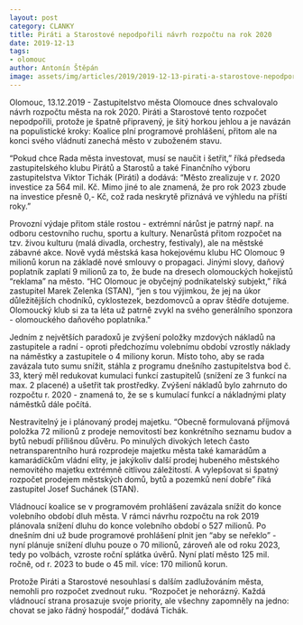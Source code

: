 ```yaml
---
layout: post
category: CLANKY
title: Piráti a Starostové nepodpořili návrh rozpočtu na rok 2020
date: 2019-12-13
tags: 
- olomouc
author: Antonín Štěpán
image: assets/img/articles/2019/2019-12-13-pirati-a-starostove-nepodporili-navrh-rozpoctu-na-rok-2020.jpg  #751x422 pixelu
---
```


Olomouc, 13.12.2019 - Zastupitelstvo města Olomouce dnes schvalovalo návrh rozpočtu města na rok 2020. Piráti a Starostové tento rozpočet nepodpořili, protože je špatně připravený, je šitý horkou jehlou a je navázán na populistické kroky: Koalice plní programové prohlášení, přitom ale na konci svého vládnutí zanechá město v zuboženém stavu.

“Pokud chce Rada města investovat, musí se naučit i šetřit,” říká předseda zastupitelského klubu Pirátů a Starostů a také Finančního výboru zastupitelstva Viktor Tichák (Piráti) a dodává: “Město zrealizuje v r. 2020 investice za 564 mil. Kč. Mimo jiné to ale znamená, že pro rok 2023 zbude na investice přesně 0,- Kč, což rada neskrytě přiznává ve výhledu na příští roky.”

Provozní výdaje přitom stále rostou - extrémní nárůst je patrný např. na odboru cestovního ruchu, sportu a kultury. Nenarůstá přitom rozpočet na tzv. živou kulturu (malá divadla, orchestry, festivaly), ale na městské zábavné akce. Nově vydá městská kasa hokejovému klubu HC Olomouc 9 milionů korun na základě nové smlouvy o propagaci. Jinými slovy, daňový poplatník zaplatí 9 milionů za to, že bude na dresech olomouckých hokejistů “reklama” na město. “HC Olomouc je obyčejný podnikatelský subjekt,” říká zastupitel Marek Zelenka (STAN), “jen s tou výjimkou, že jej na úkor důležitějších chodníků, cyklostezek, bezdomovců a oprav štědře dotujeme. Olomoucký klub si za ta léta už patrně zvykl na svého generálního sponzora - olomouckého daňového poplatníka."

Jedním z největších paradoxů je zvýšení položky mzdových nákladů na zastupitele a radní - oproti předchozímu volebnímu období vzrostly náklady na náměstky a zastupitele o 4 miliony korun. Místo toho, aby se rada zavázala tuto sumu snížit, stáhla z programu dnešního zastupitelstva bod č. 33, který měl redukovat kumulaci funkcí zastupitelů (snížení ze 3 funkcí na max. 2 placené) a ušetřit tak prostředky. Zvýšení nákladů bylo zahrnuto do rozpočtu r. 2020 - znamená to, že se s kumulací funkcí a nákladnými platy náměstků dále počítá.

Nestravitelný je i plánovaný prodej majetku. “Obecně formulovaná příjmová položka 72 milionů z prodeje nemovitostí bez konkrétního seznamu budov a bytů nebudí přílišnou důvěru. Po minulých divokých letech často netransparentního hurá rozprodeje majetku města také kamarádům a kamarádíčkům vládní elity, je jakýkoliv další prodej hubeného městského nemovitého majetku extrémně citlivou záležitostí. A vylepšovat si špatný rozpočet prodejem městských domů, bytů a pozemků není dobře”  říká zastupitel Josef Suchánek (STAN).

Vládnoucí koalice se v programovém prohlášení zavázala snížit do konce volebního období dluh města. V rámci návrhu rozpočtu na rok 2019 plánovala snížení dluhu do konce volebního období o 527 milionů. Po dnešním dni už bude programové prohlášení plnit jen “aby se neřeklo” - nyní plánuje snížení dluhu pouze o 70 milionů, zároveň ale od roku 2023, tedy po volbách, vzroste roční splátka úvěrů. Nyní platí město 125 mil. ročně, od r. 2023 to bude o 45 mil. více: 170 milionů korun.

Protože Piráti a Starostové nesouhlasí s dalším zadlužováním města, nemohli pro rozpočet zvednout ruku. “Rozpočet je nehorázný. Každá vládnoucí strana prosazuje svoje priority, ale všechny zapomněly na jedno: chovat se jako řádný hospodář,” dodává Tichák.
